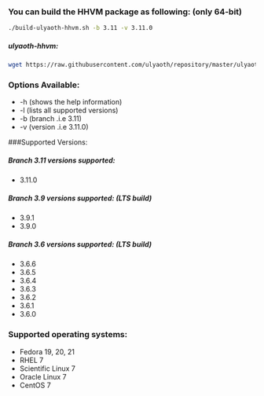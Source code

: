 ### You can build the HHVM package as following: (only 64-bit)

```bash
./build-ulyaoth-hhvm.sh -b 3.11 -v 3.11.0
```
##### ulyaoth-hhvm:
```bash
wget https://raw.githubusercontent.com/ulyaoth/repository/master/ulyaoth-hhvm/build-ulyaoth-hhvm.sh ; chmod +x build-ulyaoth-hhvm.sh ; ./build-ulyaoth-hhvm.sh -b 3.11 -v 3.11.0
```

### Options Available:
* -h (shows the help information)
* -l (lists all supported versions)
* -b (branch .i.e 3.11)
* -v (version .i.e 3.11.0)

###Supported Versions:
##### Branch 3.11 versions supported:
* 3.11.0

##### Branch 3.9 versions supported: (LTS build)
* 3.9.1
* 3.9.0

##### Branch 3.6 versions supported: (LTS build)
* 3.6.6
* 3.6.5
* 3.6.4
* 3.6.3
* 3.6.2
* 3.6.1
* 3.6.0

### Supported operating systems:
* Fedora 19, 20, 21
* RHEL 7
* Scientific Linux 7
* Oracle Linux 7
* CentOS 7